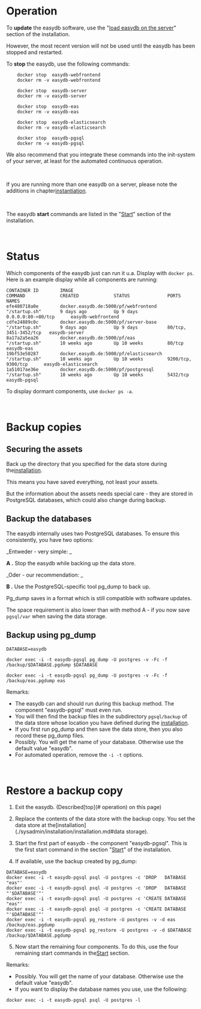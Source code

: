 # Operation
To **update** the easydb software, use the "[load easydb on the server](./sysadmin/installation/installation.md#easydb-auf-den-server-laden)"  section of the installation.

However, the most recent version will not be used until the easydb has been stopped and restarted.

To **stop** the easydb, use the following commands:

~~~~
    docker stop  easydb-webfrontend
    docker rm -v easydb-webfrontend

    docker stop  easydb-server
    docker rm -v easydb-server

    docker stop  easydb-eas
    docker rm -v easydb-eas

    docker stop  easydb-elasticsearch
    docker rm -v easydb-elasticsearch

    docker stop  easydb-pgsql
    docker rm -v easydb-pgsql
~~~~

We also recommend that you integrate these commands into the init-system of your server, at least for the automated continuous operation.

&nbsp;

If you are running more than one easydb on a server, please note the additions in chapter[instantiation](./sysadmin/instances/instances.md#stop).

&nbsp;

The easydb **start** commands are listed in the "[Start](./sysadmin/installation/installation.md#start)" section of the installation.

&nbsp;

# Status

Which components of the easydb just can run it u.a. Display with `docker ps`. Here is an example display while all components are running:

~~~~
CONTAINER ID        IMAGE                                       COMMAND             CREATED             STATUS              PORTS                   NAMES
efe480718a0e        docker.easydb.de:5000/pf/webfrontend        "/startup.sh"       9 days ago          Up 9 days           0.0.0.0:80->80/tcp      easydb-webfrontend
cdfe24889c0c        docker.easydb.de:5000/pf/server-base        "/startup.sh"       9 days ago          Up 9 days           80/tcp, 3451-3452/tcp   easydb-server
8a17a2a5ea26        docker.easydb.de:5000/pf/eas                "/startup.sh"       10 weeks ago        Up 10 weeks         80/tcp                  easydb-eas
19bf53e50287        docker.easydb.de:5000/pf/elasticsearch      "/startup.sh"       10 weeks ago        Up 10 weeks         9200/tcp, 9300/tcp      easydb-elasticsearch
1a51017ae36e        docker.easydb.de:5000/pf/postgresql         "/startup.sh"       10 weeks ago        Up 10 weeks         5432/tcp                easydb-pgsql
~~~~

To display dormant components, use `docker ps -a`.

&nbsp;

# Backup copies

## Securing the assets
Back up the directory that you specified for the data store during the[installation](./sysadmin/installation/installation.md#datastorage).

This means you have saved everything, not least your assets.

But the information about the assets needs special care - they are stored in PostgreSQL databases, which could also change during backup.

## Backup the databases

The easydb internally uses two PostgreSQL databases. To ensure this consistently, you have two options:

_Entweder - very simple: _

__A .__ Stop the easydb while backing up the data store.

_Oder - our recommendation: _

__B .__ Use the PostgreSQL-specific tool pg_dump to back up.

Pg_dump saves in a format which is still compatible with software updates.

The space requirement is also lower than with method A - if you now save `pgsql/var` when saving the data storage.

## Backup using pg_dump

~~~~
DATABASE=easydb

docker exec -i -t easydb-pgsql pg_dump -U postgres -v -Fc -f /backup/$DATABASE.pgdump $DATABASE

docker exec -i -t easydb-pgsql pg_dump -U postgres -v -Fc -f /backup/eas.pgdump eas
~~~~

Remarks:

- The easydb can and should run during this backup method. The component "easydb-pgsql" must even run.
- You will then find the backup files in the subdirectory `pgsql/backup` of the data store whose location you have defined during the [installation](./sysadmin/installation/installation.md).
- If you first run pg_dump and then save the data store, then you also record these pg_dump files.
- Possibly. You will get the name of your database. Otherwise use the default value "easydb".
- For automated operation, remove the `-i -t` options.

&nbsp;


# Restore a backup copy

1. Exit the easydb. (Described[top](# operation) on this page)

2. Replace the contents of the data store with the backup copy. You set the data store at the[installation](./sysadmin/installation/installation.md#data storage).

3. Start the first part of easydb - the component "easydb-pgsql". This is the first start command in the section "[Start](./sysadmin/installation/installation.md#start)" of the installation.

4. If available, use the backup created by pg_dump:

~~~~
DATABASE=easydb
docker exec -i -t easydb-pgsql psql -U postgres -c 'DROP   DATABASE "eas"'
docker exec -i -t easydb-pgsql psql -U postgres -c 'DROP   DATABASE "'$DATABASE'"'
docker exec -i -t easydb-pgsql psql -U postgres -c 'CREATE DATABASE "eas"'
docker exec -i -t easydb-pgsql psql -U postgres -c 'CREATE DATABASE "'$DATABASE'"'
docker exec -i -t easydb-pgsql pg_restore -U postgres -v -d eas    /backup/eas.pgdump
docker exec -i -t easydb-pgsql pg_restore -U postgres -v -d $DATABASE /backup/$DATABASE.pgdump
~~~~

5. Now start the remaining four components. To do this, use the four remaining start commands in the[Start](./sysadmin/installation/installation.md#start) section.

Remarks:

- Possibly. You will get the name of your database. Otherwise use the default value "easydb".
- If you want to display the database names you use, use the following:

~~~~
docker exec -i -t easydb-pgsql psql -U postgres -l
~~~~


&nbsp;